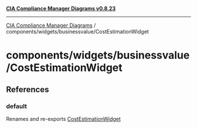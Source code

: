 [**CIA Compliance Manager Diagrams v0.8.23**](../../../../README.md)

***

[CIA Compliance Manager Diagrams](../../../../modules.md) / components/widgets/businessvalue/CostEstimationWidget

# components/widgets/businessvalue/CostEstimationWidget

## References

### default

Renames and re-exports [CostEstimationWidget](../../../variables/CostEstimationWidget.md)
